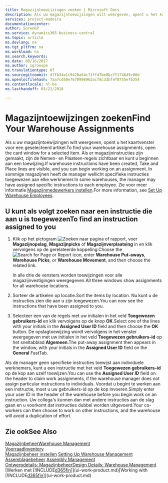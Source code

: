 ```yaml
---
title: Magazijntoewijzingen zoeken | Microsoft Docs
description: Als uw magazijntoewijzingen wilt weergeven, opent u het kaartvenster voor een geselecteerd artikel. Als er magazijninstructies zijn gemaakt, zijn de Nemen- en Plaatsen-regels zichtbaar en kunt u beginnen aan een toewijzing. In sommige magazijnen heeft de manager wellicht specifieke instructies toegewezen aan elke werknemer.
services: project-madeira
documentationcenter: 
author: SorenGP
ms.service: dynamics365-business-central
ms.topic: article
ms.devlang: na
ms.tgt_pltfrm: na
ms.workload: na
ms.search.keywords: 
ms.date: 08/16/2017
ms.author: sgroespe
ms.translationtype: HT
ms.sourcegitcommit: d7fb34e1c9428a64c71ff47be8bcff174649c00d
ms.openlocfilehash: 7aa7cd50e7670998962acf8c33bfef8755e7b354
ms.contentlocale: nl-be
ms.lasthandoff: 03/22/2018

---
```

# <a name="find-your-warehouse-assignments"></a><span data-ttu-id="a940a-105">Magazijntoewijzingen zoeken</span><span class="sxs-lookup"><span data-stu-id="a940a-105">Find Your Warehouse Assignments</span></span>
<span data-ttu-id="a940a-106">Als u uw magazijntoewijzingen wilt weergeven, opent u het kaartvenster voor een geselecteerd artikel.</span><span class="sxs-lookup"><span data-stu-id="a940a-106">To find your warehouse assignments, open the card window for a selected item.</span></span> <span data-ttu-id="a940a-107">Als er magazijninstructies zijn gemaakt, zijn de Nemen- en Plaatsen-regels zichtbaar en kunt u beginnen aan een toewijzing.</span><span class="sxs-lookup"><span data-stu-id="a940a-107">If warehouse instructions have been created, Take and Place lines are visible, and you can begin working on an assignment.</span></span> <span data-ttu-id="a940a-108">In sommige magazijnen heeft de manager wellicht specifieke instructies toegewezen aan elke werknemer.</span><span class="sxs-lookup"><span data-stu-id="a940a-108">In some warehouses, the manager may have assigned specific instructions to each employee.</span></span> <span data-ttu-id="a940a-109">Zie voor meer informatie [Magazijnmedewerkers instellen](warehouse-how-to-set-up-warehouse-employees.md).</span><span class="sxs-lookup"><span data-stu-id="a940a-109">For more information, see [Set Up Warehouse Employees](warehouse-how-to-set-up-warehouse-employees.md).</span></span>

## <a name="to-find-an-instruction-assigned-to-you"></a><span data-ttu-id="a940a-110">U kunt als volgt zoeken naar een instructie die aan u is toegewezen</span><span class="sxs-lookup"><span data-stu-id="a940a-110">To find an instruction assigned to you</span></span>  
1.  <span data-ttu-id="a940a-111">Klik op het pictogram ![Zoeken naar pagina of rapport](media/ui-search/search_small.png "pictogram Zoeken naar pagina of rapport"), voer **Magazijnopslag**, **Magazijnpicks** of **Magazijnverplaatsing** in en klik vervolgens op de gerelateerde koppeling.</span><span class="sxs-lookup"><span data-stu-id="a940a-111">Choose the ![Search for Page or Report](media/ui-search/search_small.png "Search for Page or Report icon") icon, enter **Warehouse Put-aways**, **Warehouse Picks**, or **Warehouse Movement**, and then choose the related link.</span></span>

    <span data-ttu-id="a940a-112">In alle drie de vensters worden toewijzingen voor alle magazijnvestigingen weergegeven.</span><span class="sxs-lookup"><span data-stu-id="a940a-112">All three windows show assignments for all warehouse locations.</span></span>  

2. <span data-ttu-id="a940a-113">Sorteer de artikelen op locatie.</span><span class="sxs-lookup"><span data-stu-id="a940a-113">Sort the items by location.</span></span> <span data-ttu-id="a940a-114">Nu kunt u de instructies zien die aan u zijn toegewezen.</span><span class="sxs-lookup"><span data-stu-id="a940a-114">You can now see the instructions that have been assigned to you.</span></span>  
3. <span data-ttu-id="a940a-115">Selecteer een van de regels met uw initialen in het veld **Toegewezen gebruikers-id** en klik vervolgens op de knop **OK**.</span><span class="sxs-lookup"><span data-stu-id="a940a-115">Select one of the lines with your initials in the **Assigned User ID** field and then choose the **OK** button.</span></span> <span data-ttu-id="a940a-116">De opslagtoewijzing wordt vervolgens in het venster weergegeven met uw initialen in het veld **Toegewezen gebruikers-id** op het sneltabblad **Algemeen**.</span><span class="sxs-lookup"><span data-stu-id="a940a-116">The put-away assignment then appears in the window, with your initials in the **Assigned User ID** field on the **General** FastTab.</span></span>  

<span data-ttu-id="a940a-117">Als de manager geen specifieke instructies toewijst aan individuele werknemers, kunt u een instructie met het veld **Toegewezen gebruikers-id** op de kop aan uzelf toewijzen.</span><span class="sxs-lookup"><span data-stu-id="a940a-117">You can use the **Assigned User ID** field on the header to claim work assignments, if the warehouse manager does not assign particular instructions to individuals.</span></span> <span data-ttu-id="a940a-118">Voordat u begint te werken aan een instructie, moet u uw gebruikers-id op de kop invoeren.</span><span class="sxs-lookup"><span data-stu-id="a940a-118">Simply enter your user ID in the header of the warehouse before you begin work on an instruction.</span></span> <span data-ttu-id="a940a-119">Uw collega's kunnen dan met andere instructies aan de slag gaan en u voorkomt dat instructies dubbel worden uitgevoerd.</span><span class="sxs-lookup"><span data-stu-id="a940a-119">Your co-workers can then choose to work on other instructions, and the warehouse will avoid a duplication of effort.</span></span>  

## <a name="see-also"></a><span data-ttu-id="a940a-120">Zie ook</span><span class="sxs-lookup"><span data-stu-id="a940a-120">See Also</span></span>  
[<span data-ttu-id="a940a-121">Magazijnbeheer</span><span class="sxs-lookup"><span data-stu-id="a940a-121">Warehouse Management</span></span>](warehouse-manage-warehouse.md)  
[<span data-ttu-id="a940a-122">Voorraad</span><span class="sxs-lookup"><span data-stu-id="a940a-122">Inventory</span></span>](inventory-manage-inventory.md)  
<span data-ttu-id="a940a-123">[Magazijnbeheer instellen](warehouse-setup-warehouse.md)   </span><span class="sxs-lookup"><span data-stu-id="a940a-123">[Setting Up Warehouse Management](warehouse-setup-warehouse.md)   </span></span>  
<span data-ttu-id="a940a-124">[Assemblagebeheer](assembly-assemble-items.md)  </span><span class="sxs-lookup"><span data-stu-id="a940a-124">[Assembly Management](assembly-assemble-items.md)  </span></span>  
[<span data-ttu-id="a940a-125">Ontwerpdetails: Magazijnbeheer</span><span class="sxs-lookup"><span data-stu-id="a940a-125">Design Details: Warehouse Management</span></span>](design-details-warehouse-management.md)  
<span data-ttu-id="a940a-126">[Werken met [!INCLUDE[d365fin](includes/d365fin_md.md)]](ui-work-product.md)</span><span class="sxs-lookup"><span data-stu-id="a940a-126">[Working with [!INCLUDE[d365fin](includes/d365fin_md.md)]](ui-work-product.md)</span></span> 

